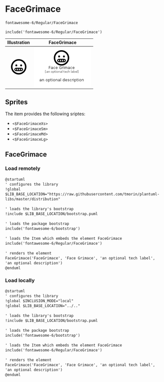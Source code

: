 # FaceGrimace


```text
fontawesome-6/Regular/FaceGrimace
```

```text
include('fontawesome-6/Regular/FaceGrimace')
```



| Illustration | FaceGrimace |
| :---: | :---: |
| ![illustration for Illustration](../../fontawesome-6/Regular/FaceGrimace.png) | ![illustration for FaceGrimace](../../fontawesome-6/Regular/FaceGrimace.Local.png) |



## Sprites
The item provides the following sriptes:

- `<$FaceGrimaceXs>`
- `<$FaceGrimaceSm>`
- `<$FaceGrimaceMd>`
- `<$FaceGrimaceLg>`





## FaceGrimace

### Load remotely
```plantuml
@startuml
' configures the library
!global $LIB_BASE_LOCATION="https://raw.githubusercontent.com/tmorin/plantuml-libs/master/distribution"

' loads the library's bootstrap
!include $LIB_BASE_LOCATION/bootstrap.puml

' loads the package bootstrap
include('fontawesome-6/bootstrap')

' loads the Item which embeds the element FaceGrimace
include('fontawesome-6/Regular/FaceGrimace')

' renders the element
FaceGrimace('FaceGrimace', 'Face Grimace', 'an optional tech label', 'an optional description')
@enduml
```

### Load locally
```plantuml
@startuml
' configures the library
!global $INCLUSION_MODE="local"
!global $LIB_BASE_LOCATION="../.."

' loads the library's bootstrap
!include $LIB_BASE_LOCATION/bootstrap.puml

' loads the package bootstrap
include('fontawesome-6/bootstrap')

' loads the Item which embeds the element FaceGrimace
include('fontawesome-6/Regular/FaceGrimace')

' renders the element
FaceGrimace('FaceGrimace', 'Face Grimace', 'an optional tech label', 'an optional description')
@enduml
```


